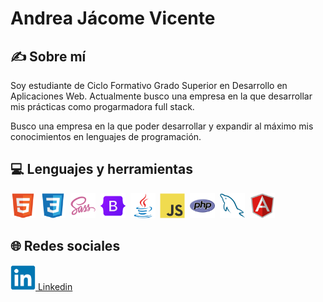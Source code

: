 <!DOCTYPE html>
<html lang="es">
<head>
    <meta charset="UTF-8">
    <meta http-equiv="X-UA-Compatible" content="IE=edge">
    <meta name="viewport" content="width=device-width, initial-scale=1.0">
</head>
<body>
    <h1>Andrea Jácome Vicente</h1>
    <div>
        <h2>✍️&nbsp;Sobre mí</h2>
        <p>Soy estudiante de Ciclo Formativo Grado Superior en Desarrollo en Aplicaciones Web. Actualmente busco una empresa en la que desarrollar mis prácticas como progarmadora full stack.</p>
        <p>Busco una empresa en la que poder desarrollar y expandir al máximo mis conocimientos en lenguajes de programación.</p>
    </div>
    <div>
        <h2>💻&nbsp;Lenguajes y herramientas</h2>
        <div>
            <img src="https://github.com/devicons/devicon/blob/master/icons/html5/html5-original.svg" title="HTML5" alt="HTML5" width="40" height="40">&nbsp;
            <img src="https://github.com/devicons/devicon/blob/master/icons/css3/css3-original.svg" title="CSS3" alt="CSS3" width="40" height="40">&nbsp;
            <img src="https://github.com/devicons/devicon/blob/master/icons/sass/sass-original.svg" title="SASS" alt="SASS" width="40" height="40">&nbsp;
            <img src="https://github.com/devicons/devicon/blob/master/icons/bootstrap/bootstrap-original.svg" title="BootStrap" alt="BootStrap" width="40" height="40">&nbsp;
            <img src="https://github.com/devicons/devicon/blob/master/icons/java/java-original.svg" title="JAVA" alt="JAVA" width="40" height="40">&nbsp;
            <img src="https://github.com/devicons/devicon/blob/master/icons/javascript/javascript-original.svg" title="JavaScript" alt="JavaScript" width="40" height="40">&nbsp;
            <img src="https://github.com/devicons/devicon/blob/master/icons/php/php-original.svg" title="PHP" alt="PHP" width="40" height="40">&nbsp;
            <img src="https://github.com/devicons/devicon/blob/master/icons/mysql/mysql-original.svg" title="MySQL" alt="MySQL" width="40" height="40">&nbsp;
            <img src="https://github.com/devicons/devicon/blob/master/icons/angularjs/angularjs-original.svg" title="AngularJS" alt="AngularJS" width="40" height="40">
        </div>
    </div>
    <div>
        <h2>🌐&nbsp;Redes sociales</h2>
        <div>
            <img src="https://github.com/devicons/devicon/blob/master/icons/linkedin/linkedin-original.svg" alt="Linkedin" width="40" height="40"><a href="https://www.linkedin.com/in/andrea-j%C3%A1come-vicente-9707b617b">&nbsp;Linkedin</a>
        </div>
    </div>
</body>
</html>
